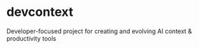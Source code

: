 # devcontext
Developer-focused project for creating and evolving AI context &amp; productivity tools
